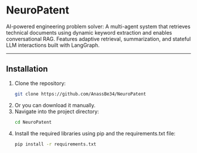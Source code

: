 # NeuroPatent

AI-powered engineering problem solver: A multi-agent system that retrieves technical documents using dynamic keyword extraction and enables conversational RAG. Features adaptive retrieval, summarization, and stateful LLM interactions built with LangGraph.

---

## Installation

1. Clone the repository:
   ```bash
   git clone https://github.com/AnassBe34/NeuroPatent
2. Or you can download it manually.
3. Navigate into the project directory:
   ```bash
   cd NeuroPatent
4. Install the required libraries using pip and the requirements.txt file:
   ```bash
   pip install -r requirements.txt

